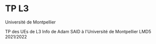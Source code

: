 # TP L3
Université de Montpellier

TP des UEs de L3 Info de Adam SAID à l'Université de Montpellier
LMD5 2021/2022
